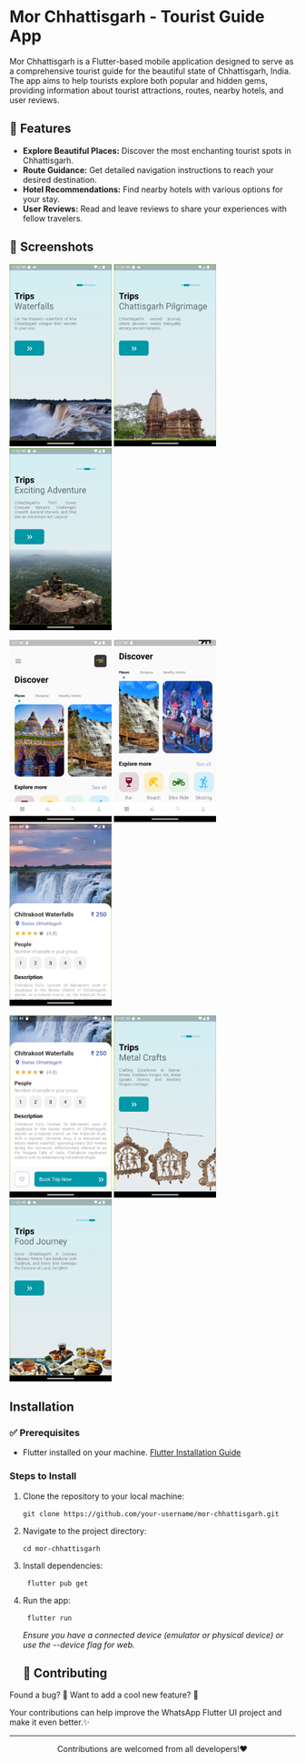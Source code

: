 # Mor Chhattisgarh - Tourist Guide App

Mor Chhattisgarh is a Flutter-based mobile application designed to serve as a comprehensive tourist guide for the beautiful state of Chhattisgarh, India. The app aims to help tourists explore both popular and hidden gems, providing information about tourist attractions, routes, nearby hotels, and user reviews.

## 📝 Features

- **Explore Beautiful Places:** Discover the most enchanting tourist spots in Chhattisgarh.
- **Route Guidance:** Get detailed navigation instructions to reach your desired destination.
- **Hotel Recommendations:** Find nearby hotels with various options for your stay.
- **User Reviews:** Read and leave reviews to share your experiences with fellow travelers.

## 📸 Screenshots

<img src="screenshots/screenshot-1.png" width="180" alt="Screenshot-1">  <img src="screenshots/screenshot-2.png" width="180" alt="Screenshot-2"> <img src="screenshots/screenshot-3.png" width="180" alt="Screenshot-3">  
   
<img src="screenshots/screenshot-4.png" width="180" alt="Screenshot-4"> <img src="screenshots/screenshot-5.png" width="180" alt="Screenshot-5"> <img src="screenshots/screenshot-6.png" width="180" alt="Screenshot-6">   
 
<img src="screenshots/screenshot-7.png" width="180" alt="Screenshot-7"> <img src="screenshots/screenshot-8.png" width="180" alt="Screenshot-8"> <img src="screenshots/screenshot-9.png" width="180" alt="Screenshot-9">      

## Installation

### ✅ Prerequisites

- Flutter installed on your machine. [Flutter Installation Guide](https://flutter.dev/docs/get-started/install)

### Steps to Install

1. Clone the repository to your local machine:

   ```
   git clone https://github.com/your-username/mor-chhattisgarh.git
   ```

2. Navigate to the project directory:
   ```
   cd mor-chhattisgarh
   ```
3. Install dependencies:
   ```
    flutter pub get
   ```
4. Run the app:
   ```
    flutter run
   ```

   *Ensure you have a connected device (emulator or physical device) or use the --device flag for web.*

   ## 🤝 Contributing

Found a bug? 🐛
Want to add a cool new feature? 🤔

Your contributions can help improve the WhatsApp Flutter UI project and make it even better.✨

<hr>
<p align="center">
Contributions  are welcomed from all developers!❤️
</p>
